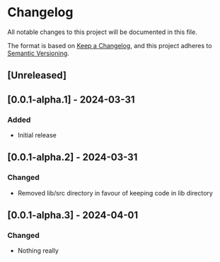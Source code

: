 # Changelog

All notable changes to this project will be documented in this file.

The format is based on [Keep a Changelog](https://keepachangelog.com/en/1.0.0/),
and this project adheres to [Semantic Versioning](https://semver.org/spec/v2.0.0.html).

## [Unreleased]

## [0.0.1-alpha.1] - 2024-03-31

### Added

- Initial release

## [0.0.1-alpha.2] - 2024-03-31

### Changed

- Removed lib/src directory in favour of keeping code in lib directory

## [0.0.1-alpha.3] - 2024-04-01

### Changed

- Nothing really

<!-- template
## [Version] - Date

### Added

- New features

### Changed

- Changes in existing functionality

### Deprecated

- Soon-to-be removed features

### Removed

- Now removed features

### Fixed

- Bug fixes

### Security

- In case of vulnerabilities
-->
